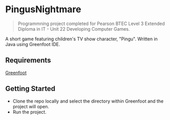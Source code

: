 # PingusNightmare
> Programmning project completed for Pearson BTEC Level 3 Extended Diploma in IT - Unit 22 Developing Computer Games.

A short game featuring children's TV show character, "Pingu". Written in Java using Greenfoot IDE.
## Requirements
[Greenfoot](https://www.greenfoot.org/download)
## Getting Started
* Clone the repo locally and select the directory within Greenfoot and the project will open.
* Run the project.

